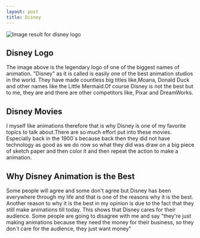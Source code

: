 ```yaml
---
layout: post
title: Disney
---
```


<img src="https://upload.wikimedia.org/wikipedia/commons/thumb/1/19/Disney-logo.jpg/640px-Disney-logo.jpg" alt="Image result for disney logo"/>

## Disney Logo

The image above is the legendary logo of one of the biggest names of animation. "Disney" as it is called is easily one of the best animation studios in the world. They have made countless big titles like,Moana, Donald Duck and other names like the Little Mermaid.Of course Disney is not the best but to me, they are and there are other competitors like, Pixar and DreamWorks.


## Disney Movies

I myself like animations therefore that is why Disney is one of my favorite topics to talk about.There are so much effort put into these movies. Especially back in the 1900´s because back then they did not have technology as good as we do now so what they did was draw on a big piece of sketch paper and then color it and then repeat the action to make a animation.


## Why Disney Animation is the Best

Some people will agree and some don't agree but Disney has been everywhere through my life and that is one of the reasons why it is the best. Another reason to why it is the best in my opinion is due to the fact that they still make animations till today. This shows that Disney cares for their audience. Some people are going to disagree with me and say "they're just making animations because they need the money for their business, so they don´t care for the audience, they just want money"
